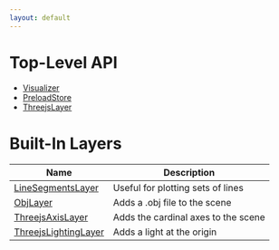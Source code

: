 ```yaml
---
layout: default
---
```


# Top-Level API

- [Visualizer](api/Visualizer)
- [PreloadStore](api/PreloadStore)
- [ThreejsLayer](api/ThreejsLayer)

# Built-In Layers

| Name | Description |
|------|-------------|
| [LineSegmentsLayer](api/layers/LineSegmentsLayer) | Useful for plotting sets of lines |
| [ObjLayer](api/layers/ObjLayer) | Adds a .obj file to the scene |
| [ThreejsAxisLayer](api/layers/ThreejsAxisLayer) | Adds the cardinal axes to the scene |
| [ThreejsLightingLayer](api/layers/ThreejsLightingLayer) | Adds a light at the origin |
